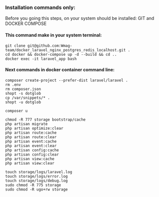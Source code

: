### Installation commands only:

Before you going this steps, on your system should be installed: GIT  and  DOCKER COMPOSE

#### This command make in your system terminal:

```
git clone git@github.com:Wmag-team/docker_laravel_nginx_postgres_redis_localhost.git .
cd docker && docker-compose up -d --build && cd ..
docker exec -it laravel_app bash
```

#### Next commands in docker container command line:
```
composer create-project --prefer-dist laravel/laravel .
rm .env 
rm composer.json 
shopt -s dotglob
cp /var/snippets/* .
shopt -u dotglob

composer u

chmod -R 777 storage bootstrap/cache
php artisan migrate
php artisan optimize:clear
php artisan route:cache
php artisan route:clear
php artisan event:cache
php artisan event:clear
php artisan config:cache
php artisan config:clear
php artisan view:cache
php artisan view:clear

touch storage/logs/laravel.log
touch storage/logs/error.log
touch storage/logs/debug.log
sudo chmod -R 775 storage
sudo chmod -R ugo+rw storage

```
